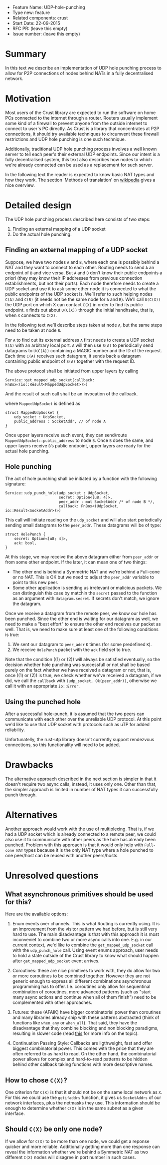 - Feature Name: UDP-hole-punching
- Type new: feature
- Related components: crust
- Start Date: 22-09-2015
- RFC PR: (leave this empty)
- Issue number: (leave this empty)

# Summary

In this text we describe an implementation of UDP hole punching process
to allow for P2P connections of nodes behind NATs in a fully decentralised
network.

# Motivation

Most users of the Crust library are expected to run the software on home PCs connected
to the internet through a router. Routers usually implement some kind of a firewall to
prevent anyone from the outside internet to connect to user's PC directly. As Crust
is a library that concentrates at P2P connections, it should try available techniques
to circumvent these firewall restrictions and UDP hole punching is one such
technique.

Additionally, traditional UDP hole punching process involves a well known
server to tell each peer's their external UDP endpoints. Since our intent
is a fully decentralised system, this text also describes how nodes to which
we're already connected can be used as a replacement for such server.

In the following text the reader is expected to know basic NAT types and how they work.
The section 'Methods of translation' on [wikipedia](https://en.wikipedia.org/wiki/Network_address_translation)
gives a nice overview.

# Detailed design

The UDP hole punching process described here consists of two steps:

1. Finding an external mapping of a UDP socket
2. Do the actual hole punching.

## Finding an external mapping of a UDP socket

Suppose, we have two nodes `A` and `B`, where each one is possibly behind a NAT and
they want to connect to each other.  Routing needs to send `A` an endpoint of `B` and
vice versa. But `A` and `B` don’t know their public
endpoints a priori (they may know their IP addresses from previous connection establishments,
but not their ports). Each node therefore needs to create a UDP socket and use it to ask some
other node it is connected to what the public endpoints of the UDP socket is. We’ll refer
to such helping nodes `C(A)` and `C(B)` (it needs not be the same node for `A` and `B`).
We'll call `U(C(X))` the UDP port on which X can contact `C(X)` in order to find its public
endpoint. `X` finds out about `U(C(X))` through the initial handhsake, that is, when
`X` connects to `C(X)`.

In the following text we’ll describe steps taken at node `A`, but the same steps need to
be taken at node `B`.

For `A` to find out its external address `A` first needs to create a UDP socket `S(A)`
with an arbitrary local port.  `A` will then use `S(A)` to periodically send
datagrams to `U(C(A))` containing a MAGIC number and the ID of the request. Each time
`C(A)` receives such datagram, it sends back a datagram containing public endpoint
of `S(A)` together with the request ID.

The above protocol shall be initiated from upper layers by calling

    Service::get_mapped_udp_socket(callback: FnBox<(io::Result<MappedUdpSocket>)>)

And the result of such call shall be an invocation of the callback.

where `MappedUdpSocket` is defined as

    struct MappedUdpSocket {
        udp_socket : UdpSocket,
        public_address : SocketAddr, // of node A
    }

Once upper layers receive such event, they can send/route `MappedUdpSocket::public_address`
to node `B`. Once `B` does the same, and upper layers receive `B`’s public endpoint, upper
layers are ready for the actual hole punching.

## Hole punching

The act of hole punching shall be initiated by a function with the following signature:

    Service::udp_punch_hole(udp_socket : UdpSocket,
                            secret: Option<[u8; 4]>,
                            peer_addr : mut SocketAddr /* of node B */,
                            callback: FnBox<(UdpSocket, io::Result<SocketAddr>)>)

This call will initiate reading on the `udp_socket` and will also
start periodically sending small datagrams to the `peer_addr`.
These datagrams will be of type:

    struct HolePunch {
        secret: Option<[u8; 4]>,
        ack: bool,
    }

At this stage, we may receive the above datagram either from `peer_addr`
or from some other endpoint. If the later, it can mean one of two things:

* The other end is behind a Symmetric NAT and we're behind a Full-cone or no NAT.
  This is OK but we need to adjust the `peer_addr` variable to point
  to this new peer.
* Some other application is sending us irrelevant or malicious packets. We
  can distinguish this case by matchin the `secret` passed to the function as an
  argument with `datagram.secret`. If secrets don't match, we ignore the datagram.

Once we receive a datagram from the remote peer, we know our hole has been
punched. Since the other end is waiting for our datagram as well, we need
to make a "best effort" to ensure the other end receives our packet as well.
That is, we need to make sure at least one of the following conditions is true:

1. We sent our datagram to `peer_addr` `K` times (for some predefined `K`).
2. We receive `HolePunch` packet with the `ack` field set to true.

Note that the condition ((1) or (2)) will always be satisfied eventually,
so the decision whether hole punching was successfull or not shall
be based purely on the fact whether we have received a datagram or not, that is,
once ((1) or (2)) is true, we check whether we've received a datagram,
if we did, we call the `callback` with `(udp_socket, Ok(peer_addr))`,
otherwise we call it with an appropriate `io::Error`.

## Using the punched hole

After a successful hole-punch, it is assumed that the two peers can communicate
with each other over the unreliable UDP protocol. At this point we'd like to
use that UDP socket with protocols such as uTP for added reliability.

Unfortunatelly, the rust-utp library doesn't currently support rendezvous
connections, so this functionality will need to be added.

# Drawbacks

The alternative approach described in the next section is simpler in that it doesn't require
two async calls, instead, it uses only one. Other than that, the simpler approach
is limited in number of NAT types it can successfully punch through.

# Alternatives

Another approach would work with the use of multiplexing. That is, if we had a UDP socket
which is already connected to a remote peer, we could also use it to communicate
with other peers as the hole has already been punched. Problem with this approach is 
that it would only help with `Full-cone NAT` types because it is the only NAT
type where a hole punched to one peer/host can be reused with another peers/hosts.

# Unresolved questions

## What asynchronous primitives should be used for this?

Here are the available options:

1. Enum events over channels. This is what Routing is currently using. It is an improvement
   from the visitor pattern we had before, but is still very hard to use. The main
   disadvantage is that with this approach it is most inconveniet to combine
   two or more async calls into one. E.g. in our current context, we'd like to
   combine the `get_mapped_udp_socket` call with the `udp_punch_hole` call.
   Using event enums approach, user needs to hold a state outside of the Crust library
   to know what should happen after `get_mapped_udp_socket` event arrives.

2. Coroutines: these are nice primitives to work with, they do allow for two
   or more coroutines to be combined together. However they are not generic
   enough to express all different combinations asynchronous programming has to offer.
   I.e. coroutines only allow for sequentinal combination of coroutines,
   more advanced patterns (such as "start many async actions and continue when
   all of them finish") need to be complemented with other approaches.

3. Futures: these (AFAIK) have bigger combinatorial power than coroutines and
   many libraries already ship with these patterns abstracted (think of functions
   like `when_any` or `when_all`). That said, they have the disadvantage
   that they combine blocking and non blocking paradigms, resulting in 
   slower code (read [this](http://www.open-std.org/jtc1/sc22/wg21/docs/papers/2013/n3747.pdf) for
   more info on the topic).

4. Continuation Passing Style: Callbacks are ligthweight, fast and offer
   biggest combinatorial power. This comes with the price that they are often
   referred to as hard to read. On the other hand, the combinatorial power allows
   for complex and hard-to-read patterns to be hidden behind
   other callback taking functions with more descriptive names.

## How to chose `C(X)`?

One criterion for `C(X)` is that it should not be on the same local network as `X`.
For this we could use the `getifaddrs` function, it gives us `SocketAddrs`
of our network interfaces, plus the netmasks they use. This information should
be enough to determine whether `C(X)` is in the same subnet as a given
interface.

## Should `C(X)` be only one node?

If we allow for `C(X)` to be more than one node, we could get a reponse quicker
and more reliable. Additionally getting more than one response can reveal
the information whether we're behind a Symmetric NAT as two different
`C(X)` nodes will disagree in port number in such cases.
